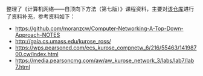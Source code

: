 整理了《计算机网络——自顶向下方法（第七版）》课程资料，主要对[该仓库](https://github.com/moranzcw/Computer-Networking-A-Top-Down-Approach-NOTES)进行了资料补充，参考资料如下：

- https://github.com/moranzcw/Computer-Networking-A-Top-Down-Approach-NOTES
- http://gaia.cs.umass.edu/kurose_ross/
- https://wps.pearsoned.com/ecs_kurose_compnetw_6/216/55463/14198700.cw/index.html
- https://media.pearsoncmg.com/aw/aw_kurose_network_3/labs/lab7/lab7.html

